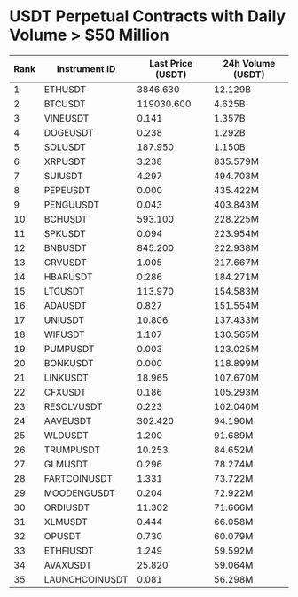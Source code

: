 # USDT Perpetual Contracts with Daily Volume > $50 Million

| Rank | Instrument ID | Last Price (USDT) | 24h Volume (USDT) |
|------|---------------|-------------------|-------------------|
| 1 | ETHUSDT | 3846.630 | 12.129B |
| 2 | BTCUSDT | 119030.600 | 4.625B |
| 3 | VINEUSDT | 0.141 | 1.357B |
| 4 | DOGEUSDT | 0.238 | 1.292B |
| 5 | SOLUSDT | 187.950 | 1.150B |
| 6 | XRPUSDT | 3.238 | 835.579M |
| 7 | SUIUSDT | 4.297 | 494.703M |
| 8 | PEPEUSDT | 0.000 | 435.422M |
| 9 | PENGUUSDT | 0.043 | 403.843M |
| 10 | BCHUSDT | 593.100 | 228.225M |
| 11 | SPKUSDT | 0.094 | 223.954M |
| 12 | BNBUSDT | 845.200 | 222.938M |
| 13 | CRVUSDT | 1.005 | 217.667M |
| 14 | HBARUSDT | 0.286 | 184.271M |
| 15 | LTCUSDT | 113.970 | 154.583M |
| 16 | ADAUSDT | 0.827 | 151.554M |
| 17 | UNIUSDT | 10.806 | 137.433M |
| 18 | WIFUSDT | 1.107 | 130.565M |
| 19 | PUMPUSDT | 0.003 | 123.025M |
| 20 | BONKUSDT | 0.000 | 118.899M |
| 21 | LINKUSDT | 18.965 | 107.670M |
| 22 | CFXUSDT | 0.186 | 105.293M |
| 23 | RESOLVUSDT | 0.223 | 102.040M |
| 24 | AAVEUSDT | 302.420 | 94.190M |
| 25 | WLDUSDT | 1.200 | 91.689M |
| 26 | TRUMPUSDT | 10.253 | 84.652M |
| 27 | GLMUSDT | 0.296 | 78.274M |
| 28 | FARTCOINUSDT | 1.331 | 73.722M |
| 29 | MOODENGUSDT | 0.204 | 72.922M |
| 30 | ORDIUSDT | 11.302 | 71.666M |
| 31 | XLMUSDT | 0.444 | 66.058M |
| 32 | OPUSDT | 0.730 | 60.079M |
| 33 | ETHFIUSDT | 1.249 | 59.592M |
| 34 | AVAXUSDT | 25.820 | 59.064M |
| 35 | LAUNCHCOINUSDT | 0.081 | 56.298M |
